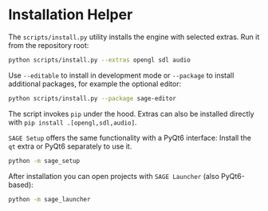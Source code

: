 # Installation Helper

The ``scripts/install.py`` utility installs the engine with selected extras.
Run it from the repository root:

```bash
python scripts/install.py --extras opengl sdl audio
```

Use ``--editable`` to install in development mode or ``--package`` to install
additional packages, for example the optional editor:

```bash
python scripts/install.py --package sage-editor
```

The script invokes ``pip`` under the hood. Extras can also be installed
directly with ``pip install .[opengl,sdl,audio]``.

``SAGE Setup`` offers the same functionality with a PyQt6 interface:
Install the ``qt`` extra or PyQt6 separately to use it.
```bash
python -m sage_setup
```
After installation you can open projects with ``SAGE Launcher`` (also PyQt6-based):
```bash
python -m sage_launcher
```
